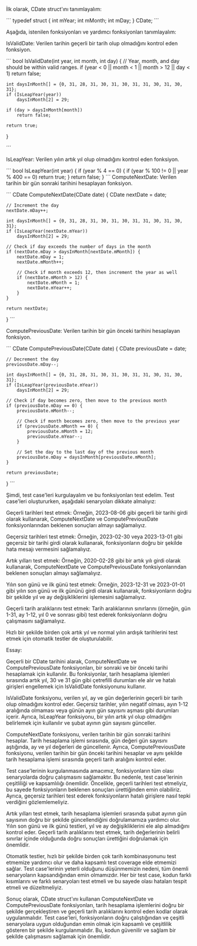 İlk olarak, CDate struct'ını tanımlayalım:

´´´
typedef struct {
int mYear;
int mMonth;
int mDay;
} CDate;
´´´

Aşağıda, istenilen fonksiyonları ve yardımcı fonksiyonları tanımlayalım:

IsValidDate: Verilen tarihin geçerli bir tarih olup olmadığını kontrol eden fonksiyon.

´´´
bool IsValidDate(int year, int month, int day) {
// Year, month, and day should be within valid ranges.
if (year < 0 || month < 1 || month > 12 || day < 1)
return false;

    int daysInMonth[] = {0, 31, 28, 31, 30, 31, 30, 31, 31, 30, 31, 30, 31};
    if (IsLeapYear(year))
        daysInMonth[2] = 29;

    if (day > daysInMonth[month])
        return false;

    return true;

}

´´´

IsLeapYear: Verilen yılın artık yıl olup olmadığını kontrol eden fonksiyon.

´´´
bool IsLeapYear(int year) {
if (year % 4 == 0) {
if (year % 100 != 0 || year % 400 == 0)
return true;
}
return false;
}
´´´
ComputeNextDate: Verilen tarihin bir gün sonraki tarihini hesaplayan fonksiyon.

´´´
CDate ComputeNextDate(CDate date) {
CDate nextDate = date;

    // Increment the day
    nextDate.mDay++;

    int daysInMonth[] = {0, 31, 28, 31, 30, 31, 30, 31, 31, 30, 31, 30, 31};
    if (IsLeapYear(nextDate.mYear))
        daysInMonth[2] = 29;

    // Check if day exceeds the number of days in the month
    if (nextDate.mDay > daysInMonth[nextDate.mMonth]) {
        nextDate.mDay = 1;
        nextDate.mMonth++;

        // Check if month exceeds 12, then increment the year as well
        if (nextDate.mMonth > 12) {
            nextDate.mMonth = 1;
            nextDate.mYear++;
        }
    }

    return nextDate;

}
´´´

ComputePreviousDate: Verilen tarihin bir gün önceki tarihini hesaplayan fonksiyon.

´´´
CDate ComputePreviousDate(CDate date) {
CDate previousDate = date;

    // Decrement the day
    previousDate.mDay--;

    int daysInMonth[] = {0, 31, 28, 31, 30, 31, 30, 31, 31, 30, 31, 30, 31};
    if (IsLeapYear(previousDate.mYear))
        daysInMonth[2] = 29;

    // Check if day becomes zero, then move to the previous month
    if (previousDate.mDay == 0) {
        previousDate.mMonth--;

        // Check if month becomes zero, then move to the previous year
        if (previousDate.mMonth == 0) {
            previousDate.mMonth = 12;
            previousDate.mYear--;
        }

        // Set the day to the last day of the previous month
        previousDate.mDay = daysInMonth[previousDate.mMonth];
    }

    return previousDate;

}
´´´

Şimdi, test case'leri kurgulayalım ve bu fonksiyonları test edelim. Test case'leri oluştururken, aşağıdaki senaryoları dikkate almalıyız:

Geçerli tarihleri test etmek: Örneğin, 2023-08-06 gibi geçerli bir tarihi girdi olarak kullanarak, ComputeNextDate ve ComputePreviousDate fonksiyonlarından beklenen sonuçları almayı sağlamalıyız.

Geçersiz tarihleri test etmek: Örneğin, 2023-02-30 veya 2023-13-01 gibi geçersiz bir tarihi girdi olarak kullanarak, fonksiyonların doğru bir şekilde hata mesajı vermesini sağlamalıyız.

Artık yılları test etmek: Örneğin, 2020-02-28 gibi bir artık yılı girdi olarak kullanarak, ComputeNextDate ve ComputePreviousDate fonksiyonlarından beklenen sonuçları almayı sağlamalıyız.

Yılın son günü ve ilk günü test etmek: Örneğin, 2023-12-31 ve 2023-01-01 gibi yılın son günü ve ilk gününü girdi olarak kullanarak, fonksiyonların doğru bir şekilde yıl ve ay değişikliklerini işlemesini sağlamalıyız.

Geçerli tarih aralıklarını test etmek: Tarih aralıklarının sınırlarını (örneğin, gün 1-31, ay 1-12, yıl 0 ve sonrası gibi) test ederek fonksiyonların doğru çalışmasını sağlamalıyız.

Hızlı bir şekilde birden çok artık yıl ve normal yılın ardışık tarihlerini test etmek için otomatik testler de oluşturulabilir.

Essay:

Geçerli bir CDate tarihini alarak, ComputeNextDate ve ComputePreviousDate fonksiyonları, bir sonraki ve bir önceki tarihi hesaplamak için kullanılır. Bu fonksiyonlar, tarih hesaplama işlemleri sırasında artık yıl, 30 ve 31 gün gibi çetrefilli durumları ele alır ve hatalı girişleri engellemek için IsValidDate fonksiyonunu kullanır.

IsValidDate fonksiyonu, verilen yıl, ay ve gün değerlerinin geçerli bir tarih olup olmadığını kontrol eder. Geçersiz tarihler, yılın negatif olması, ayın 1-12 aralığında olmaması veya günün ayın gün sayısını aşması gibi durumları içerir. Ayrıca, IsLeapYear fonksiyonu, bir yılın artık yıl olup olmadığını belirlemek için kullanılır ve şubat ayının gün sayısını günceller.

ComputeNextDate fonksiyonu, verilen tarihin bir gün sonraki tarihini hesaplar. Tarih hesaplama işlemi sırasında, gün değeri gün sayısını aştığında, ay ve yıl değerleri de güncellenir. Ayrıca, ComputePreviousDate fonksiyonu, verilen tarihin bir gün önceki tarihini hesaplar ve aynı şekilde tarih hesaplama işlemi sırasında geçerli tarih aralığını kontrol eder.

Test case'lerinin kurgulanmasında amacımız, fonksiyonların tüm olası senaryolarda doğru çalışmasını sağlamaktır. Bu nedenle, test case'lerinin çeşitliliği ve kapsamlılığı önemlidir. Öncelikle, geçerli tarihleri test etmeliyiz, bu sayede fonksiyonların beklenen sonuçları ürettiğinden emin olabiliriz. Ayrıca, geçersiz tarihleri test ederek fonksiyonların hatalı girişlere nasıl tepki verdiğini gözlemlemeliyiz.

Artık yılları test etmek, tarih hesaplama işlemleri sırasında şubat ayının gün sayısının doğru bir şekilde güncellendiğini doğrulamamıza yardımcı olur. Yılın son günü ve ilk günü testleri, yıl ve ay değişikliklerini ele alıp almadığını kontrol eder. Geçerli tarih aralıklarını test etmek, tarih değerlerinin belirli sınırlar içinde olduğunda doğru sonuçları ürettiğini doğrulamak için önemlidir.

Otomatik testler, hızlı bir şekilde birden çok tarih kombinasyonunu test etmemize yardımcı olur ve daha kapsamlı test coverage elde etmemizi sağlar. Test case'lerinin yeterli olduğunu düşünmemizin nedeni, tüm önemli senaryoların kapsandığından emin olmamızdır. Her bir test case, kodun farklı kısımlarını ve farklı senaryoları test etmeli ve bu sayede olası hataları tespit etmeli ve düzeltmeliyiz.

Sonuç olarak, CDate struct'ını kullanan ComputeNextDate ve ComputePreviousDate fonksiyonları, tarih hesaplama işlemlerini doğru bir şekilde gerçekleştiren ve geçerli tarih aralıklarını kontrol eden kodlar olarak uygulanmalıdır. Test case'leri, fonksiyonların doğru çalıştığından ve çeşitli senaryolara uygun olduğundan emin olmak için kapsamlı ve çeşitlilik gösteren bir şekilde kurgulanmalıdır. Bu, kodun güvenilir ve sağlam bir şekilde çalışmasını sağlamak için önemlidir.
